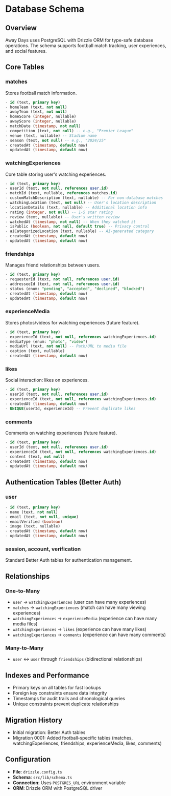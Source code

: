# Database Schema

## Overview
Away Days uses PostgreSQL with Drizzle ORM for type-safe database operations. The schema supports football match tracking, user experiences, and social features.

## Core Tables

### matches
Stores football match information.
```sql
- id (text, primary key)
- homeTeam (text, not null)
- awayTeam (text, not null)
- homeScore (integer, nullable)
- awayScore (integer, nullable)
- matchDate (timestamp, not null)
- competition (text, not null) -- e.g., "Premier League"
- venue (text, nullable) -- Stadium name
- season (text, not null) -- e.g., "2024/25"
- createdAt (timestamp, default now)
- updatedAt (timestamp, default now)
```

### watchingExperiences
Core table storing user's watching experiences.
```sql
- id (text, primary key)
- userId (text, not null, references user.id)
- matchId (text, nullable, references matches.id)
- customMatchDescription (text, nullable) -- For non-database matches
- watchingLocation (text, not null) -- User's location description
- locationDetails (text, nullable) -- Additional location info
- rating (integer, not null) -- 1-5 star rating
- review (text, nullable) -- User's written review
- watchedAt (timestamp, not null) -- When they watched it
- isPublic (boolean, not null, default true) -- Privacy control
- aiCategorizedLocation (text, nullable) -- AI-generated category
- createdAt (timestamp, default now)
- updatedAt (timestamp, default now)
```

### friendships
Manages friend relationships between users.
```sql
- id (text, primary key)
- requesterId (text, not null, references user.id)
- addresseeId (text, not null, references user.id)
- status (enum: "pending", "accepted", "declined", "blocked")
- createdAt (timestamp, default now)
- updatedAt (timestamp, default now)
```

### experienceMedia
Stores photos/videos for watching experiences (future feature).
```sql
- id (text, primary key)
- experienceId (text, not null, references watchingExperiences.id)
- mediaType (enum: "photo", "video")
- mediaUrl (text, not null) -- Path/URL to media file
- caption (text, nullable)
- createdAt (timestamp, default now)
```

### likes
Social interaction: likes on experiences.
```sql
- id (text, primary key)
- userId (text, not null, references user.id)
- experienceId (text, not null, references watchingExperiences.id)
- createdAt (timestamp, default now)
- UNIQUE(userId, experienceId) -- Prevent duplicate likes
```

### comments
Comments on watching experiences (future feature).
```sql
- id (text, primary key)
- userId (text, not null, references user.id)
- experienceId (text, not null, references watchingExperiences.id)
- content (text, not null)
- createdAt (timestamp, default now)
- updatedAt (timestamp, default now)
```

## Authentication Tables (Better Auth)

### user
```sql
- id (text, primary key)
- name (text, not null)
- email (text, not null, unique)
- emailVerified (boolean)
- image (text, nullable)
- createdAt (timestamp, default now)
- updatedAt (timestamp, default now)
```

### session, account, verification
Standard Better Auth tables for authentication management.

## Relationships

### One-to-Many
- `user` → `watchingExperiences` (user can have many experiences)
- `matches` → `watchingExperiences` (match can have many viewing experiences)
- `watchingExperiences` → `experienceMedia` (experience can have many media files)
- `watchingExperiences` → `likes` (experience can have many likes)
- `watchingExperiences` → `comments` (experience can have many comments)

### Many-to-Many
- `user` ↔ `user` through `friendships` (bidirectional relationships)

## Indexes and Performance
- Primary keys on all tables for fast lookups
- Foreign key constraints ensure data integrity
- Timestamps for audit trails and chronological queries
- Unique constraints prevent duplicate relationships

## Migration History
- Initial migration: Better Auth tables
- Migration 0001: Added football-specific tables (matches, watchingExperiences, friendships, experienceMedia, likes, comments)

## Configuration
- **File**: `drizzle.config.ts`
- **Schema**: `src/lib/schema.ts`
- **Connection**: Uses `POSTGRES_URL` environment variable
- **ORM**: Drizzle ORM with PostgreSQL driver